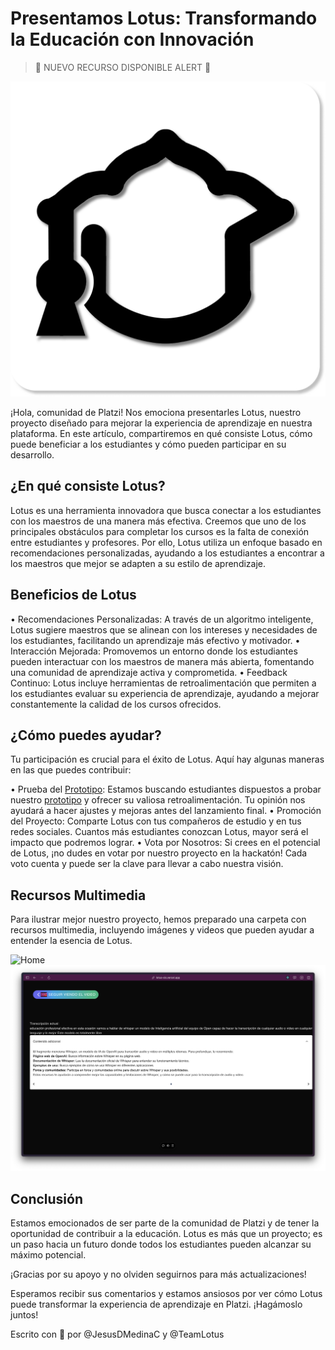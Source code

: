 # Presentamos Lotus: Transformando la Educación con Innovación

> 🚨 NUEVO RECURSO DISPONIBLE ALERT 🚨

![Lotus](./lotus.png)

¡Hola, comunidad de Platzi! Nos emociona presentarles Lotus, nuestro proyecto diseñado para mejorar la experiencia de aprendizaje en nuestra plataforma. En este artículo, compartiremos en qué consiste Lotus, cómo puede beneficiar a los estudiantes y cómo pueden participar en su desarrollo.

## ¿En qué consiste Lotus?

Lotus es una herramienta innovadora que busca conectar a los estudiantes con los maestros de una manera más efectiva. Creemos que uno de los principales obstáculos para completar los cursos es la falta de conexión entre estudiantes y profesores. Por ello, Lotus utiliza un enfoque basado en recomendaciones personalizadas, ayudando a los estudiantes a encontrar a los maestros que mejor se adapten a su estilo de aprendizaje.

## Beneficios de Lotus

•	Recomendaciones Personalizadas: A través de un algoritmo inteligente, Lotus sugiere maestros que se alinean con los intereses y necesidades de los estudiantes, facilitando un aprendizaje más efectivo y motivador.
•	Interacción Mejorada: Promovemos un entorno donde los estudiantes pueden interactuar con los maestros de manera más abierta, fomentando una comunidad de aprendizaje activa y comprometida.
•	Feedback Continuo: Lotus incluye herramientas de retroalimentación que permiten a los estudiantes evaluar su experiencia de aprendizaje, ayudando a mejorar constantemente la calidad de los cursos ofrecidos.

## ¿Cómo puedes ayudar?

Tu participación es crucial para el éxito de Lotus. Aquí hay algunas maneras en las que puedes contribuir:

•	Prueba del [Prototipo](https://lotus-six.vercel.app/): Estamos buscando estudiantes dispuestos a probar nuestro [prototipo](https://lotus-six.vercel.app/) y ofrecer su valiosa retroalimentación. Tu opinión nos ayudará a hacer ajustes y mejoras antes del lanzamiento final.
•	Promoción del Proyecto: Comparte Lotus con tus compañeros de estudio y en tus redes sociales. Cuantos más estudiantes conozcan Lotus, mayor será el impacto que podremos lograr.
•	Vota por Nosotros: Si crees en el potencial de Lotus, ¡no dudes en votar por nuestro proyecto en la hackatón! Cada voto cuenta y puede ser la clave para llevar a cabo nuestra visión.

## Recursos Multimedia

Para ilustrar mejor nuestro proyecto, hemos preparado una carpeta con recursos multimedia, incluyendo imágenes y videos que pueden ayudar a entender la esencia de Lotus.

![Home](./home.png)
![Home](./behind.png)

## Conclusión

Estamos emocionados de ser parte de la comunidad de Platzi y de tener la oportunidad de contribuir a la educación. Lotus es más que un proyecto; es un paso hacia un futuro donde todos los estudiantes pueden alcanzar su máximo potencial.

¡Gracias por su apoyo y no olviden seguirnos para más actualizaciones!

Esperamos recibir sus comentarios y estamos ansiosos por ver cómo Lotus puede transformar la experiencia de aprendizaje en Platzi. ¡Hagámoslo juntos!

Escrito con 💚 por @JesusDMedinaC y @TeamLotus
